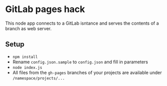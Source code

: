 # GitLab pages hack

This node app connects to a GitLab isntance and serves the contents of a branch as web server.

## Setup

* `npm install`
* Rename `config.json.sample` to `config.json` and fill in parameters
* `node index.js`
* All files from the `gh-pages` branches of your projects are available under `/namespace/projects/...`
